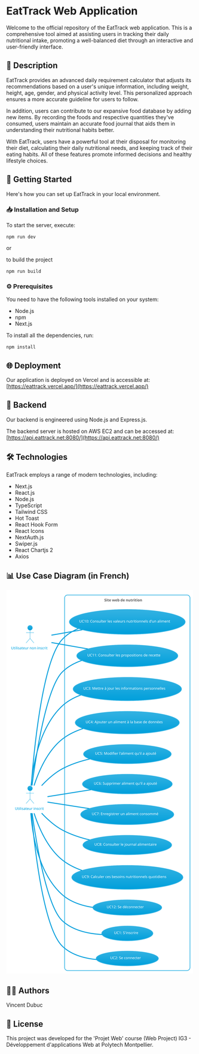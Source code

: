 # EatTrack Web Application

Welcome to the official repository of the EatTrack web application. This is a comprehensive tool aimed at assisting users in tracking their daily nutritional intake, promoting a well-balanced diet through an interactive and user-friendly interface.

## 📝 Description

EatTrack provides an advanced daily requirement calculator that adjusts its recommendations based on a user's unique information, including weight, height, age, gender, and physical activity level. This personalized approach ensures a more accurate guideline for users to follow.

In addition, users can contribute to our expansive food database by adding new items. By recording the foods and respective quantities they've consumed, users maintain an accurate food journal that aids them in understanding their nutritional habits better.

With EatTrack, users have a powerful tool at their disposal for monitoring their diet, calculating their daily nutritional needs, and keeping track of their eating habits. All of these features promote informed decisions and healthy lifestyle choices.

## 🚀 Getting Started

Here's how you can set up EatTrack in your local environment.

### 📥 Installation and Setup

To start the server, execute:

```
npm run dev 
```
or

to build the project
```
npm run build
```

### ⚙️ Prerequisites

You need to have the following tools installed on your system:

- Node.js
- npm
- Next.js

To install all the dependencies, run:



```
npm install
```


## 🌐 Deployment

Our application is deployed on Vercel and is accessible at: [https://eattrack.vercel.app/](https://eattrack.vercel.app/)

## 🔧 Backend

Our backend is engineered using Node.js and Express.js.

The backend server is hosted on AWS EC2 and can be accessed at: [https://api.eattrack.net:8080/](https://api.eattrack.net:8080/)

## 🛠️ Technologies

EatTrack employs a range of modern technologies, including:

- Next.js
- React.js
- Node.js
- TypeScript
- Tailwind CSS
- Hot Toast
- React Hook Form
- React Icons
- NextAuth.js
- Swiper.js
- React Chartjs 2
- Axios

## 📊 Use Case Diagram (in French)

![Use Case Diagram](./UseCase.svg)

## 👨‍💻 Authors

Vincent Dubuc

## 📄 License

This project was developed for the 'Projet Web' course (Web Project) IG3 - Développement d'applications Web at Polytech Montpellier.

